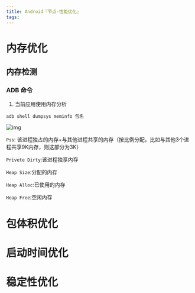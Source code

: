 ```yaml
---
title: Android『节点-性能优化』
tags:
---
```


# 内存优化

## 内存检测

### ADB 命令

1. 当前应用使用内存分析

```shell
adb shell dumpsys meminfo 包名
```

![img](http://47.110.40.63:8080/img/blog/非架构/adb-meminfo命令.jpg)

`Pss`: 该进程独占的内存+与其他进程共享的内存（按比例分配，比如与其他3个进程共享9K内存，则这部分为3K）

`Privete Dirty`:该进程独享内存

`Heap Size`:分配的内存

`Heap Alloc`:已使用的内存

`Heap Free`:空闲内存

# 包体积优化



# 启动时间优化



# 稳定性优化



